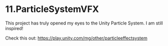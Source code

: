 # 11.ParticleSystemVFX

This project has truly opened my eyes to the Unity Particle System. I am still inspired!

Check this out:
https://play.unity.com/mg/other/particleeffectsystem
